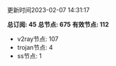 更新时间2023-02-07 14:31:17

**总订阅: 45**
**总节点: 675**
**有效节点: 112**
- v2ray节点: 107
- trojan节点: 4
- ss节点: 1
